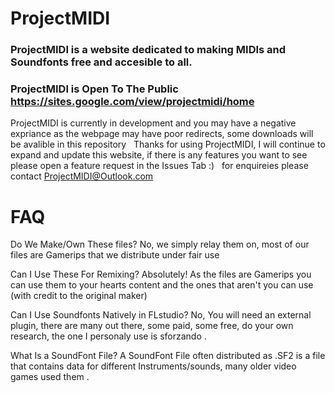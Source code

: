 # ProjectMIDI
### ProjectMIDI is a website dedicated to making MIDIs and Soundfonts free and accesible to all.

### ProjectMIDI is Open To The Public https://sites.google.com/view/projectmidi/home 
ProjectMIDI is currently in development and you may have a negative expriance as the webpage may have poor redirects, some downloads will be avalible in this repository
​
​
Thanks for using ProjectMIDI, I will continue to expand and update this website, if there is any features you want to see please open a feature request in the Issues Tab :)
​
​
for enquireies please contact ProjectMIDI@Outlook.com
# FAQ
Do We Make/Own These files?
No, we simply relay them on, most of our files are Gamerips that we distribute under fair use

Can I Use These For Remixing?
Absolutely! As the files are Gamerips you can use them to your hearts content and the ones that aren't you can use (with credit to the original maker)

Can I Use Soundfonts Natively in FLstudio?
No, You will need an external plugin, there are many out there, some paid, some free, do your own research, the one I personaly use is sforzando .

What Is a SoundFont File?
A SoundFont File often distributed as .SF2 is a file that contains data for different Instruments/sounds, many older video games used them .
